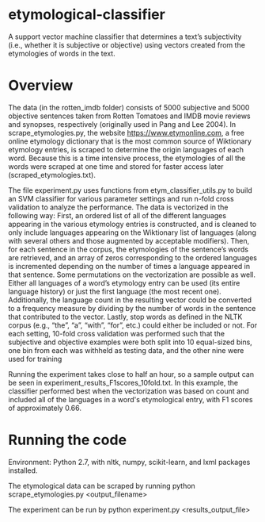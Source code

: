 # etymological-classifier
A support vector machine classifier that determines a text’s subjectivity (i.e., whether it is subjective or objective) using vectors created from the etymologies of words in the text.

# Overview
The data (in the rotten_imdb folder) consists of 5000 subjective and 5000 objective sentences taken from Rotten Tomatoes and IMDB movie reviews and synopses, respectively (originally used in Pang and Lee 2004). In scrape_etymologies.py, the website https://www.etymonline.com, a free online etymology dictionary that is the most common source of Wiktionary etymology entries, is scraped to determine the origin languages of each word.  Because this is a time intensive process, the etymologies of all the words were scraped at one time and stored for faster access later (scraped_etymologies.txt).

The file experiment.py uses functions from etym_classifier_utils.py to build an SVM classifier for various parameter settings and run n-fold cross validation to analyze the performance.  The data is vectorized in the following way: First, an ordered list of all of the different languages appearing in the various etymology entries is constructed, and is cleaned to only include languages appearing on the Wiktionary list of languages (along with several others and those augmented by acceptable modifiers).  Then, for each sentence in the corpus, the etymologies of the sentence’s words are retrieved, and an array of zeros corresponding to the ordered languages is incremented depending on the number of times a language appeared in that sentence.  Some permutations on the vectorization are possible as well. Either all languages of a word’s etymology entry can be used (its entire language history) or just the first language (the most recent one). Additionally, the language count in the resulting vector could be converted to a frequency measure by dividing by the number of words in the sentence that contributed to the vector. Lastly, stop words as defined in the NLTK corpus (e.g., “the”, “a”, “with”, “for”, etc.) could either be included or not.  For each setting, 10-fold cross validation was performed such that the subjective and objective examples were both split into 10 equal-sized bins, one bin from each was withheld as testing data, and the other nine were used for training

Running the experiment takes close to half an hour, so a sample output can be seen in experiment_results_F1scores_10fold.txt.  In this example, the classifier performed best when the vectorization was based on count and included all of the languages in a word's etymological entry, with F1 scores of approximately 0.66.


# Running the code
Environment: Python 2.7, with nltk, numpy, scikit-learn, and lxml packages installed.

The etymological data can be scraped by running python scrape_etymologies.py <output_filename>

The experiment can be run by python experiment.py <results_output_file>
